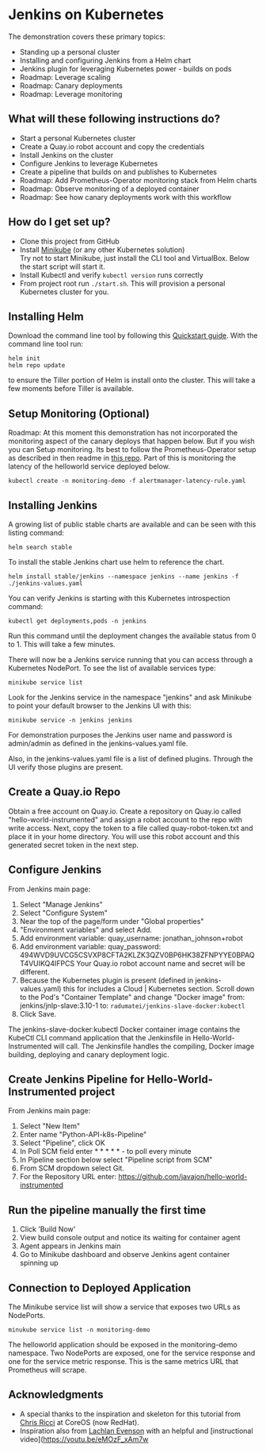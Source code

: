 # Jenkins on Kubernetes

The demonstration covers these primary topics:

- Standing up a personal cluster
- Installing and configuring Jenkins from a Helm chart
- Jenkins plugin for leveraging Kubernetes power - builds on pods
- Roadmap: Leverage scaling
- Roadmap: Canary deployments
- Roadmap: Leverage monitoring


## What will these following instructions do?

- Start a personal Kubernetes cluster
- Create a Quay.io robot account and copy the credentials
- Install Jenkins on the cluster
- Configure Jenkins to leverage Kubernetes
- Create a pipeline that builds on and publishes to Kubernetes
- Roadmap: Add Prometheus-Operator monitoring stack from Helm charts
- Roadmap: Observe monitoring of a deployed container
- Roadmap: See how canary deployments work with this workflow


## How do I get set up?

- Clone this project from GitHub
- Install [Minikube](https://kubernetes.io/docs/getting-started-guides/minikube/)
  (or any other Kubernetes solution) <br>Try not to start Minikube, just
  install the CLI tool and VirtualBox. Below the start script will start it.
- Install Kubectl and verify `kubectl version` runs correctly
- From project root run `./start.sh`. This will provision a personal Kubernetes cluster for you.


## Installing Helm

Download the command line tool by following this
[Quickstart guide](https://docs.helm.sh/using_helm/).
With the command line tool run:

```
helm init
helm repo update
```

to ensure the Tiller portion of Helm is install onto the cluster. This will
take a few moments before Tiller is available.


## Setup Monitoring (Optional)

Roadmap: At this moment this demonstration has not incorporated the monitoring
aspect of the canary deploys that happen below. But if you wish you can Setup
monitoring. Its best to follow the Prometheus-Operator setup as described in then
readme in [this repo](https://github.com/javajon/monitoring-kubernetes).  Part of
this is monitoring the latency of the helloworld service deployed below.  

```
kubectl create -n monitoring-demo -f alertmanager-latency-rule.yaml
```


## Installing Jenkins

A growing list of public stable charts are available and can be seen with this
listing command:

```
helm search stable
```

To install the stable Jenkins chart use helm to reference the chart.

```
helm install stable/jenkins --namespace jenkins --name jenkins -f ./jenkins-values.yaml
```

You can verify Jenkins is starting with this Kubernetes introspection command:

```
kubectl get deployments,pods -n jenkins
```

Run this command until the deployment changes the available status from
0 to 1. This will take a few minutes.

There will now be a Jenkins service running that you can access through a
Kubernetes NodePort. To see the list of available services type:

```
minikube service list
```

Look for the Jenkins service in the namespace "jenkins" and ask Minikube to
point your default browser to the Jenkins UI with this:

```
minikube service -n jenkins jenkins
```

For demonstration purposes the Jenkins user name and password is admin/admin
as defined in the jenkins-values.yaml file.

Also, in the jenkins-values.yaml file is a list of defined plugins. Through
the UI verify those plugins are present.


## Create a Quay.io Repo

Obtain a free account on Quay.io. Create a repository on Quay.io called
"hello-world-instrumented" and assign a robot account to the repo with write
access. Next, copy the token to a file called quay-robot-token.txt and place
it in your home directory. You will use this robot account and this generated
secret token in the next step.


## Configure Jenkins

From Jenkins main page:

1. Select "Manage Jenkins"
1. Select "Configure System"
1. Near the top of the page/form under "Global properties"
1. "Environment variables" and select Add.
1. Add environment variable: quay_username: jonathan_johnson+robot
1. Add environment variable: quay_password: 494WVD9UVCG5CSVXP8CFTA2KLZK3QZV0BP6HK38ZFNPYYE0BPAQT4VUIKQ4IFPCS
Your Quay.io robot account name and secret will be different.
1. Because the Kubernetes plugin is present (defined in jenkins-values.yaml) this
for includes a Cloud | Kubernetes section. Scroll down to the Pod's
"Container Template" and change "Docker image" from: jenkins/jnlp-slave:3.10-1
to: `radumatei/jenkins-slave-docker:kubectl`
1. Click Save.

The jenkins-slave-docker:kubectl Docker container image contains the KubeCtl CLI
command application that the Jenkinsfile in Hello-World-Instrumented will call.
The Jenkinsfile handles the compiling, Docker image building, deploying and
canary deployment logic.


## Create Jenkins Pipeline for Hello-World-Instrumented project

From Jenkins main page:

1. Select "New Item"
1. Enter name "Python-API-k8s-Pipeline"
1. Select "Pipeline", click OK
1. In Poll SCM field enter * * * * * - to poll every minute
1. In Pipeline section below select "Pipeline script from SCM"
1. From SCM dropdown select Git.
1. For the Repository URL enter: https://github.com/javajon/hello-world-instrumented


## Run the pipeline manually the first time

1. Click 'Build Now'
1. View build console output and notice its waiting for container agent
1. Agent appears in Jenkins main
1. Go to Minikube dashboard and observe Jenkins agent container spinning up


## Connection to Deployed Application

The Minikube service list will show a service that exposes two URLs as NodePorts.

```
minukube service list -n monitoring-demo
```
The helloworld application should be exposed in the monitoring-demo namespace.
Two NodePorts are exposed, one for the service response and one for the service
metric response. This is the same metrics URL that Prometheus will scrape.


## Acknowledgments
- A special thanks to the inspiration and skeleton for this tutorial from
[Chris Ricci](https://github.com/cricci82) at CoreOS (now RedHat).
- Inspiration also from [Lachlan Evenson](https://github.com/lachie83/croc-hunter)
with an helpful and [instructional video](https://youtu.be/eMOzF_xAm7w
